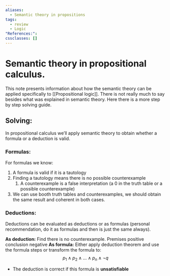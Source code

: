 ```yaml
---
aliases:
  - Semantic theory in propositions
tags:
  - review
  - Logic
"References:": 
cssclasses: []
---
```

# Semantic theory in propositional calculus.

This note presents information about how the semantic theory can be applied specifically to [[Propositional logic]]. There is not really much to say besides what was explained in semantic theory. Here there is a more step by step solving guide.

## Solving: 
In propositional calculus we’ll apply semantic theory to obtain whether a formula or a deduction is valid. 

### Formulas: 
For formulas we know: 
1. A formula is valid if it is a tautology
2. Finding a tautology means there is no possible counterexample
	1. A counterexample is a false interpretation (a 0 in the truth table or a possible counterexample)
3. We can use booth truth tables and counterexamples, we should obtain the same result and coherent in both cases. 
### Deductions: 
Deductions can be evaluated as deductions or as formulas (personal recommendation, do it as formulas and then is just the same always). 

**As deduction:** Find there is no counterexample. Premises positive conclusion negative
**As formula:** Either apply deduction theorem and use the formula steps or transform the formula to: 
$$
p_1 \land p_2\land ...\land p_n \land \lnot q
$$
+ The deduction is correct if this formula is **unsatisfiable**